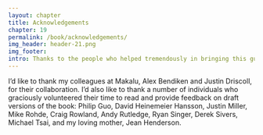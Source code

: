 ```yaml
---
layout: chapter
title: Acknowledgements
chapter: 19
permalink: /book/acknowledgements/
img_header: header-21.png
img_footer:
intro: Thanks to the people who helped tremendously in bringing this guide from idea to reality.
---
```


I’d like to thank my colleagues at Makalu, Alex Bendiken and Justin Driscoll, for their collaboration. I’d also like to thank a number of individuals who graciously volunteered their time to read and provide feedback on draft versions of the book: Philip Guo, David Heinemeier Hansson, Justin Miller, Mike Rohde, Craig Rowland, Andy Rutledge, Ryan Singer, Derek Sivers, Michael Tsai, and my loving mother, Jean Henderson.